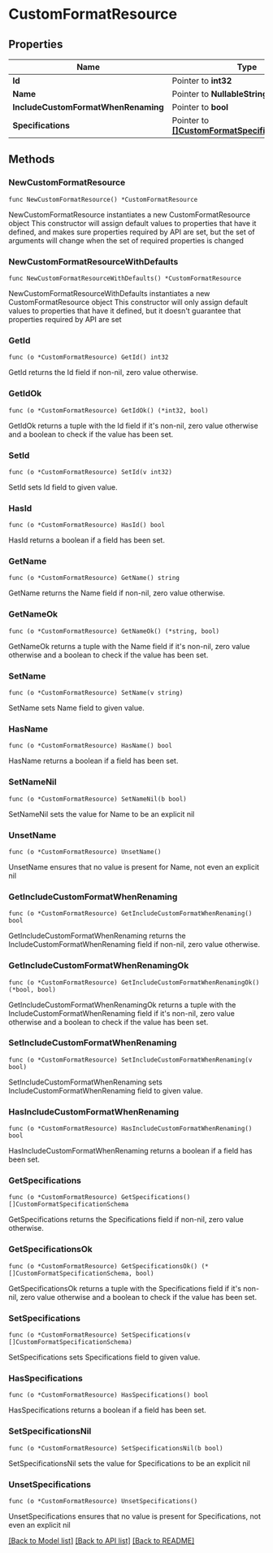 # CustomFormatResource

## Properties

Name | Type | Description | Notes
------------ | ------------- | ------------- | -------------
**Id** | Pointer to **int32** |  | [optional] 
**Name** | Pointer to **NullableString** |  | [optional] 
**IncludeCustomFormatWhenRenaming** | Pointer to **bool** |  | [optional] 
**Specifications** | Pointer to [**[]CustomFormatSpecificationSchema**](CustomFormatSpecificationSchema.md) |  | [optional] 

## Methods

### NewCustomFormatResource

`func NewCustomFormatResource() *CustomFormatResource`

NewCustomFormatResource instantiates a new CustomFormatResource object
This constructor will assign default values to properties that have it defined,
and makes sure properties required by API are set, but the set of arguments
will change when the set of required properties is changed

### NewCustomFormatResourceWithDefaults

`func NewCustomFormatResourceWithDefaults() *CustomFormatResource`

NewCustomFormatResourceWithDefaults instantiates a new CustomFormatResource object
This constructor will only assign default values to properties that have it defined,
but it doesn't guarantee that properties required by API are set

### GetId

`func (o *CustomFormatResource) GetId() int32`

GetId returns the Id field if non-nil, zero value otherwise.

### GetIdOk

`func (o *CustomFormatResource) GetIdOk() (*int32, bool)`

GetIdOk returns a tuple with the Id field if it's non-nil, zero value otherwise
and a boolean to check if the value has been set.

### SetId

`func (o *CustomFormatResource) SetId(v int32)`

SetId sets Id field to given value.

### HasId

`func (o *CustomFormatResource) HasId() bool`

HasId returns a boolean if a field has been set.

### GetName

`func (o *CustomFormatResource) GetName() string`

GetName returns the Name field if non-nil, zero value otherwise.

### GetNameOk

`func (o *CustomFormatResource) GetNameOk() (*string, bool)`

GetNameOk returns a tuple with the Name field if it's non-nil, zero value otherwise
and a boolean to check if the value has been set.

### SetName

`func (o *CustomFormatResource) SetName(v string)`

SetName sets Name field to given value.

### HasName

`func (o *CustomFormatResource) HasName() bool`

HasName returns a boolean if a field has been set.

### SetNameNil

`func (o *CustomFormatResource) SetNameNil(b bool)`

 SetNameNil sets the value for Name to be an explicit nil

### UnsetName
`func (o *CustomFormatResource) UnsetName()`

UnsetName ensures that no value is present for Name, not even an explicit nil
### GetIncludeCustomFormatWhenRenaming

`func (o *CustomFormatResource) GetIncludeCustomFormatWhenRenaming() bool`

GetIncludeCustomFormatWhenRenaming returns the IncludeCustomFormatWhenRenaming field if non-nil, zero value otherwise.

### GetIncludeCustomFormatWhenRenamingOk

`func (o *CustomFormatResource) GetIncludeCustomFormatWhenRenamingOk() (*bool, bool)`

GetIncludeCustomFormatWhenRenamingOk returns a tuple with the IncludeCustomFormatWhenRenaming field if it's non-nil, zero value otherwise
and a boolean to check if the value has been set.

### SetIncludeCustomFormatWhenRenaming

`func (o *CustomFormatResource) SetIncludeCustomFormatWhenRenaming(v bool)`

SetIncludeCustomFormatWhenRenaming sets IncludeCustomFormatWhenRenaming field to given value.

### HasIncludeCustomFormatWhenRenaming

`func (o *CustomFormatResource) HasIncludeCustomFormatWhenRenaming() bool`

HasIncludeCustomFormatWhenRenaming returns a boolean if a field has been set.

### GetSpecifications

`func (o *CustomFormatResource) GetSpecifications() []CustomFormatSpecificationSchema`

GetSpecifications returns the Specifications field if non-nil, zero value otherwise.

### GetSpecificationsOk

`func (o *CustomFormatResource) GetSpecificationsOk() (*[]CustomFormatSpecificationSchema, bool)`

GetSpecificationsOk returns a tuple with the Specifications field if it's non-nil, zero value otherwise
and a boolean to check if the value has been set.

### SetSpecifications

`func (o *CustomFormatResource) SetSpecifications(v []CustomFormatSpecificationSchema)`

SetSpecifications sets Specifications field to given value.

### HasSpecifications

`func (o *CustomFormatResource) HasSpecifications() bool`

HasSpecifications returns a boolean if a field has been set.

### SetSpecificationsNil

`func (o *CustomFormatResource) SetSpecificationsNil(b bool)`

 SetSpecificationsNil sets the value for Specifications to be an explicit nil

### UnsetSpecifications
`func (o *CustomFormatResource) UnsetSpecifications()`

UnsetSpecifications ensures that no value is present for Specifications, not even an explicit nil

[[Back to Model list]](../README.md#documentation-for-models) [[Back to API list]](../README.md#documentation-for-api-endpoints) [[Back to README]](../README.md)



